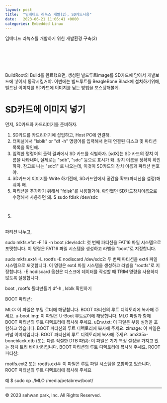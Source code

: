```yaml
---
layout: post
title:  "임베디드 리눅스 개발(2), SD카드사용"
date:   2023-06-21 11:06:41 +0000
categories: Embedded Linux
---
```

임베디드 리눅스를 개발하기 위한 개발환경 구축(2)<br>
# 　

BuildRoot의 Build를 완료했으면,
생성된 빌드루트image를 SD카드에 담아서 개발보드에 넣어서 동작시킬거야.
이번에는 빌드루트를 BeagleBone Black에 설치하기위해, 빌드된 이미지를 SD카드에 이미지를 담는 방법을 포스팅해볼게.
<br>

# SD카드에 이미지 넣기
먼저, SD카드와 카드리더기를 준비하자.

1. SD카드를 카드리더기에 삽입하고, Host PC에 연결해.
2. 터미널에서 "lsblk" or "df -h" 명령어를 입력해서 현재 연결된 디스크 및 파티션 목록을 확인해.
3. 입력한 명령어의 출력 결과에서 SD 카드를 식별하자. 
   [sdX]는 SD 카드의 장치 이름을 나타내며, 실제로는 "sdb", "sdc" 등으로 표시가 돼. 장치 이름을 정확히 확인하자.
   참고로 나는 "sdc1" 로 나오는데, 이것이 SD카드의 장치 이름과 파티션 번호야.
4. SD카드에 이미지를 Write 하기전에, SD카드안에서 공간을 확보(파티션을 설정)해줘야 해.
5. 파티션을 추가하기 위해서 "fdisk"를 사용할거야. 
   확인했던 SD카드장치이름으로 수정해서 사용하면 돼.
   $ sudo fdisk /dev/sdc

```javascript
   

```
5. 
<br>
파티션 나누고,

sudo mkfs.vfat -F 16 -n boot /dev/sdc1: 첫 번째 파티션을 FAT16 파일 시스템으로 포맷합니다. 이 명령은 FAT16 파일 시스템을 생성하고 라벨을 "boot"로 지정합니다.

sudo mkfs.ext4 -L rootfs -E nodiscard /dev/sdc2: 두 번째 파티션을 ext4 파일 시스템으로 포맷합니다. 이 명령은 ext4 파일 시스템을 생성하고 라벨을 "rootfs"로 지정합니다. -E nodiscard 옵션은 디스크에 데이터를 작성할 때 TRIM 명령을 사용하지 않도록 설정합니다.

boot , rootfs 폴더만들기
df-h , lsblk 확인하기


BOOT 파티션:

MLO: 이 파일은 부팅 로더에 해당합니다. BOOT 파티션의 루트 디렉토리에 복사해 주세요.
u-boot.img: 이 파일은 U-Boot 부트로더에 해당합니다. MLO 파일과 함께 BOOT 파티션의 루트 디렉토리에 복사해 주세요.
uEnv.txt: 이 파일은 부팅 설정을 포함하고 있습니다. BOOT 파티션의 루트 디렉토리에 복사해 주세요.
zImage: 이 파일은 커널 이미지입니다. BOOT 파티션의 루트 디렉토리에 복사해 주세요.
am335x-boneblack.dtb (또는 다른 적절한 DTB 파일): 이 파일은 기기 특정 설정을 가지고 있는 장치 트리 바이너리입니다. BOOT 파티션의 루트 디렉토리에 복사해 주세요.
ROOT 파티션:

rootfs.ext2 또는 rootfs.ext4: 이 파일은 루트 파일 시스템을 포함하고 있습니다. ROOT 파티션의 루트 디렉토리에 복사해 주세요

예
$ sudo cp ./MLO /media/petabrew/boot/


- - -
© 2023 sehwan.park, Inc. All Rights Reserved.




[jekyll-docs]: https://jekyllrb.com/docs/home
[jekyll-gh]:   https://github.com/jekyll/jekyll
[jekyll-talk]: https://talk.jekyllrb.com/
